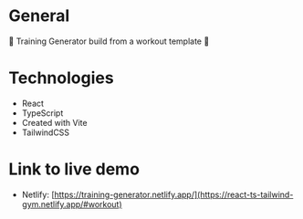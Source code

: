 # General

:heart_decoration: Training Generator build from a workout template :heart_decoration:

# Technologies

- React
- TypeScript
- Created with Vite
- TailwindCSS

# Link to live demo

- Netlify: [https://training-generator.netlify.app/](https://react-ts-tailwind-gym.netlify.app/#workout)
